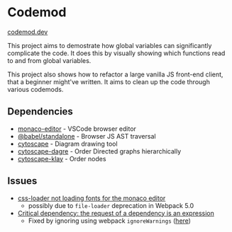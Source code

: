 # Codemod

[codemod.dev](https://codemod.dev/)

This project aims to demostrate how global variables can significantly complicate the code. It does this by visually showing which functions read to and from global variables.

This project also shows how to refactor a large vanilla JS front-end client, that a beginner might've written. It aims to clean up the code through various codemods.

## Dependencies

- [monaco-editor](https://microsoft.github.io/monaco-editor/) - VSCode browser editor
- [@babel/standalone](https://babeljs.io/docs/en/babel-standalone) - Browser JS AST traversal
- [cytoscape](https://js.cytoscape.org/) - Diagram drawing tool
- [cytoscape-dagre](https://github.com/cytoscape/cytoscape.js-dagre) - Order Directed graphs hierarchically
- [cytoscape-klay](https://github.com/cytoscape/cytoscape.js-klay) - Order nodes

## Issues

- [css-loader not loading fonts for the monaco editor](https://github.com/microsoft/monaco-editor/issues/2742#issuecomment-895465110)
  - possibly due to `file-loader` deprecation in Webpack 5.0
- [Critical dependency: the request of a dependency is an expression](https://github.com/babel/babel/issues/14301#issuecomment-1054299724)
  - Fixed by ignoring using webpack `ignoreWarnings` ([here](https://github.com/balamou/codemod.dev/blob/main/webpack.dev.js#L29-L34))
